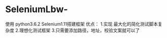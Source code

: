 # SeleniumLbw-
使用 python3.6.2 Selenium1.11搭建框架
优点：
1.实现 最大化的简化测试脚本复杂度
2.理想化测试框架
3.只需要添加路径，地址，校验文案就可以了
